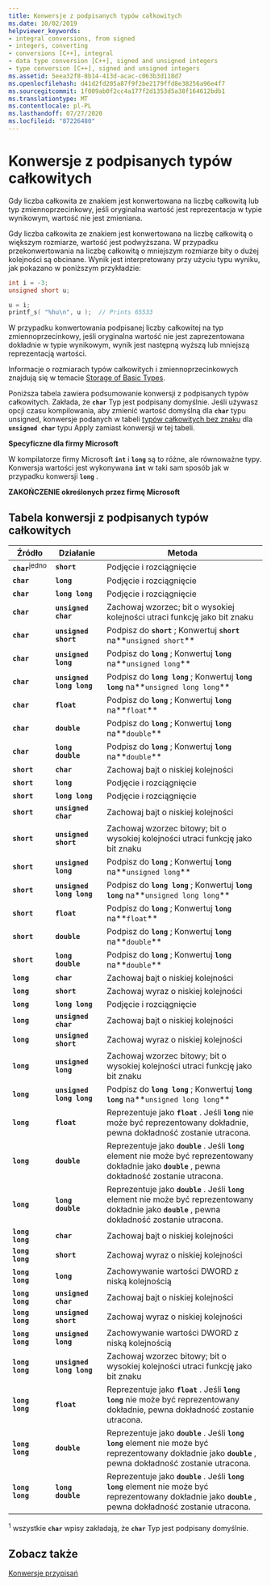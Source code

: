 ```yaml
---
title: Konwersje z podpisanych typów całkowitych
ms.date: 10/02/2019
helpviewer_keywords:
- integral conversions, from signed
- integers, converting
- conversions [C++], integral
- data type conversion [C++], signed and unsigned integers
- type conversion [C++], signed and unsigned integers
ms.assetid: 5eea32f8-8b14-413d-acac-c063b3d118d7
ms.openlocfilehash: d41d2fd205a87f9f2be2179ffd8e38256a96e4f7
ms.sourcegitcommit: 1f009ab0f2cc4a177f2d1353d5a38f164612bdb1
ms.translationtype: MT
ms.contentlocale: pl-PL
ms.lasthandoff: 07/27/2020
ms.locfileid: "87226480"
---
```

# <a name="conversions-from-signed-integral-types"></a>Konwersje z podpisanych typów całkowitych

Gdy liczba całkowita ze znakiem jest konwertowana na liczbę całkowitą lub typ zmiennoprzecinkowy, jeśli oryginalna wartość jest reprezentacja w typie wynikowym, wartość nie jest zmieniana.

Gdy liczba całkowita ze znakiem jest konwertowana na liczbę całkowitą o większym rozmiarze, wartość jest podwyższana. W przypadku przekonwertowania na liczbę całkowitą o mniejszym rozmiarze bity o dużej kolejności są obcinane. Wynik jest interpretowany przy użyciu typu wyniku, jak pokazano w poniższym przykładzie:

```C
int i = -3;
unsigned short u;

u = i;
printf_s( "%hu\n", u );  // Prints 65533
```

W przypadku konwertowania podpisanej liczby całkowitej na typ zmiennoprzecinkowy, jeśli oryginalna wartość nie jest zaprezentowana dokładnie w typie wynikowym, wynik jest następną wyższą lub mniejszą reprezentacją wartości.

Informacje o rozmiarach typów całkowitych i zmiennoprzecinkowych znajdują się w temacie [Storage of Basic Types](../c-language/storage-of-basic-types.md).

Poniższa tabela zawiera podsumowanie konwersji z podpisanych typów całkowitych. Zakłada, że **`char`** Typ jest podpisany domyślnie. Jeśli używasz opcji czasu kompilowania, aby zmienić wartość domyślną dla **`char`** typu unsigned, konwersje podanych w tabeli [typów całkowitych bez znaku](../c-language/conversions-from-unsigned-integral-types.md) dla **`unsigned char`** typu Apply zamiast konwersji w tej tabeli.

**Specyficzne dla firmy Microsoft**

W kompilatorze firmy Microsoft **`int`** i **`long`** są to różne, ale równoważne typy. Konwersja wartości jest wykonywana **`int`** w taki sam sposób jak w przypadku konwersji **`long`** .

**ZAKOŃCZENIE określonych przez firmę Microsoft**

## <a name="table-of-conversions-from-signed-integral-types"></a>Tabela konwersji z podpisanych typów całkowitych

|Źródło|Działanie|Metoda|
|----------|--------|------------|
|**`char`**<sup>jedno</sup>|**`short`**|Podjęcie i rozciągnięcie|
|**`char`**|**`long`**|Podjęcie i rozciągnięcie|
|**`char`**|**`long long`**|Podjęcie i rozciągnięcie|
|**`char`**|**`unsigned char`**|Zachowaj wzorzec; bit o wysokiej kolejności utraci funkcję jako bit znaku|
|**`char`**|**`unsigned short`**|Podpisz do **`short`** ; Konwertuj **`short`** na**`unsigned short`**|
|**`char`**|**`unsigned long`**|Podpisz do **`long`** ; Konwertuj **`long`** na**`unsigned long`**|
|**`char`**|**`unsigned long long`**|Podpisz do **`long long`** ; Konwertuj **`long long`** na**`unsigned long long`**|
|**`char`**|**`float`**|Podpisz do **`long`** ; Konwertuj **`long`** na**`float`**|
|**`char`**|**`double`**|Podpisz do **`long`** ; Konwertuj **`long`** na**`double`**|
|**`char`**|**`long double`**|Podpisz do **`long`** ; Konwertuj **`long`** na**`double`**|
|**`short`**|**`char`**|Zachowaj bajt o niskiej kolejności|
|**`short`**|**`long`**|Podjęcie i rozciągnięcie|
|**`short`**|**`long long`**|Podjęcie i rozciągnięcie|
|**`short`**|**`unsigned char`**|Zachowaj bajt o niskiej kolejności|
|**`short`**|**`unsigned short`**|Zachowaj wzorzec bitowy; bit o wysokiej kolejności utraci funkcję jako bit znaku|
|**`short`**|**`unsigned long`**|Podpisz do **`long`** ; Konwertuj **`long`** na**`unsigned long`**|
|**`short`**|**`unsigned long long`**|Podpisz do **`long long`** ; Konwertuj **`long long`** na**`unsigned long long`**|
|**`short`**|**`float`**|Podpisz do **`long`** ; Konwertuj **`long`** na**`float`**|
|**`short`**|**`double`**|Podpisz do **`long`** ; Konwertuj **`long`** na**`double`**|
|**`short`**|**`long double`**|Podpisz do **`long`** ; Konwertuj **`long`** na**`double`**|
|**`long`**|**`char`**|Zachowaj bajt o niskiej kolejności|
|**`long`**|**`short`**|Zachowaj wyraz o niskiej kolejności|
|**`long`**|**`long long`**|Podjęcie i rozciągnięcie|
|**`long`**|**`unsigned char`**|Zachowaj bajt o niskiej kolejności|
|**`long`**|**`unsigned short`**|Zachowaj wyraz o niskiej kolejności|
|**`long`**|**`unsigned long`**|Zachowaj wzorzec bitowy; bit o wysokiej kolejności utraci funkcję jako bit znaku|
|**`long`**|**`unsigned long long`**|Podpisz do **`long long`** ; Konwertuj **`long long`** na**`unsigned long long`**|
|**`long`**|**`float`**|Reprezentuje jako **`float`** . Jeśli **`long`** nie może być reprezentowany dokładnie, pewna dokładność zostanie utracona.|
|**`long`**|**`double`**|Reprezentuje jako **`double`** . Jeśli **`long`** element nie może być reprezentowany dokładnie jako **`double`** , pewna dokładność zostanie utracona.|
|**`long`**|**`long double`**|Reprezentuje jako **`double`** . Jeśli **`long`** element nie może być reprezentowany dokładnie jako **`double`** , pewna dokładność zostanie utracona.|
|**`long long`**|**`char`**|Zachowaj bajt o niskiej kolejności|
|**`long long`**|**`short`**|Zachowaj wyraz o niskiej kolejności|
|**`long long`**|**`long`**|Zachowywanie wartości DWORD z niską kolejnością|
|**`long long`**|**`unsigned char`**|Zachowaj bajt o niskiej kolejności|
|**`long long`**|**`unsigned short`**|Zachowaj wyraz o niskiej kolejności|
|**`long long`**|**`unsigned long`**|Zachowywanie wartości DWORD z niską kolejnością|
|**`long long`**|**`unsigned long long`**|Zachowaj wzorzec bitowy; bit o wysokiej kolejności utraci funkcję jako bit znaku|
|**`long long`**|**`float`**|Reprezentuje jako **`float`** . Jeśli **`long long`** nie może być reprezentowany dokładnie, pewna dokładność zostanie utracona.|
|**`long long`**|**`double`**|Reprezentuje jako **`double`** . Jeśli **`long long`** element nie może być reprezentowany dokładnie jako **`double`** , pewna dokładność zostanie utracona.|
|**`long long`**|**`long double`**|Reprezentuje jako **`double`** . Jeśli **`long long`** element nie może być reprezentowany dokładnie jako **`double`** , pewna dokładność zostanie utracona.|

<sup>1</sup> wszystkie **`char`** wpisy zakładają, że **`char`** Typ jest podpisany domyślnie.

## <a name="see-also"></a>Zobacz także

[Konwersje przypisań](../c-language/assignment-conversions.md)
